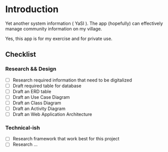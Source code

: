 # Introduction
Yet another system information ( YaSI ). 
The app (hopefully) can effectively manage community information on my village.

Yes, this app is for my exercise and for private use.


## Checklist

###  Research && Design
- [ ] Research required information that need to be digitalized
- [ ] Draft required table for database
- [ ] Draft an ERD table
- [ ] Draft an Use Case Diagram
- [ ] Draft an Class Diagram
- [ ] Draft an Activity Diagram
- [ ] Draft an Web Application Architecture

### Technical-ish
- [ ] Research framework that work best for this project
- [ ] Research ...
